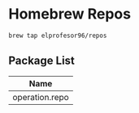 # Homebrew Repos

```bash
brew tap elprofesor96/repos
```
## Package List

|  Name |
|--------|
| operation.repo |   
